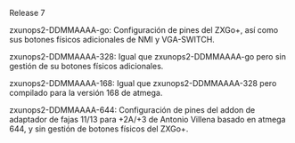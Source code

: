 Release 7

zxunops2-DDMMAAAA-go: Configuración de pines del ZXGo+, así como sus botones físicos adicionales de NMI y VGA-SWITCH.

zxunops2-DDMMAAAA-328: Igual que zxunops2-DDMMAAAA-go pero sin gestión de su botones físicos adicionales.

zxunops2-DDMMAAAA-168: Igual que zxunops2-DDMMAAAA-328 pero compilado para la versión 168 de atmega.

zxunops2-DDMMAAAA-644: Configuración de pines del addon de adaptador de fajas 11/13 para +2A/+3 de Antonio Villena basado en atmega 644, y sin gestión de botones físicos del ZXGo+.
